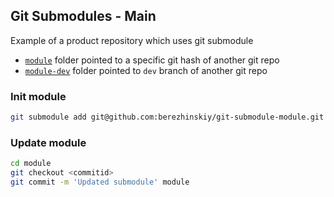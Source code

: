## Git Submodules - Main

Example of a product repository which uses git submodule

- [`module`](module/) folder pointed to a specific git hash of another git repo
- [`module-dev`](module-dev/) folder pointed to `dev` branch of another git repo

### Init module

```bash
git submodule add git@github.com:berezhinskiy/git-submodule-module.git module
```

### Update module

```bash
cd module
git checkout <commitid>
git commit -m 'Updated submodule' module
```
